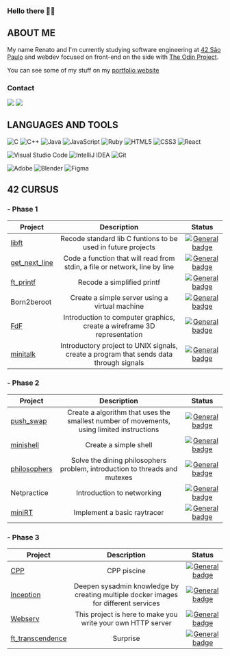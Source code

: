 ### Hello there 👨‍🚀

<!--
**rscres/rscres** is a ✨ _special_ ✨ repository because its `README.md` (this file) appears on your GitHub profile.

Here are some ideas to get you started:

- 🔭 I’m currently working on ...
- 🌱 I’m currently learning ...
- 👯 I’m looking to collaborate on ...
- 🤔 I’m looking for help with ...
- 💬 Ask me about ...
- 📫 How to reach me: ...
- 😄 Pronouns: ...
- ⚡ Fun fact: ...
-->

## ABOUT ME

My name Renato and I'm currently studying software engineering at [42 São Paulo](https://www.42sp.org.br/) and webdev focused on front-end on the side with [The Odin Project](https://www.theodinproject.com/).

You can see some of my stuff on my [portfolio website](https://rscres.github.io/portfolio-website/)

### Contact

<div> 
  <a href = "mailto:renatocrescenti@gmail.com"><img src="https://img.shields.io/badge/Gmail-D14836?style=for-the-badge&logo=gmail&logoColor=white" target="_blank"></a>
  <a href="https://www.linkedin.com/in/renato-crescenti/" target="_blank"><img src="https://img.shields.io/badge/-LinkedIn-%230077B5?style=for-the-badge&logo=linkedin&logoColor=white" target="_blank"></a>   
</div>

## LANGUAGES AND TOOLS

![C](https://img.shields.io/badge/c-%2300599C.svg?style=for-the-badge&logo=c&logoColor=white) ![C++](https://img.shields.io/badge/c++-%2300599C.svg?style=for-the-badge&logo=c%2B%2B&logoColor=white) ![Java](https://img.shields.io/badge/java-%23ED8B00.svg?style=for-the-badge&logo=openjdk&logoColor=white) ![JavaScript](https://img.shields.io/badge/javascript-%23323330.svg?style=for-the-badge&logo=javascript&logoColor=%23F7DF1E) ![Ruby](https://img.shields.io/badge/ruby-%23CC342D.svg?style=for-the-badge&logo=ruby&logoColor=white) ![HTML5](https://img.shields.io/badge/html5-%23E34F26.svg?style=for-the-badge&logo=html5&logoColor=white) ![CSS3](https://img.shields.io/badge/css3-%231572B6.svg?style=for-the-badge&logo=css3&logoColor=white) ![React](https://img.shields.io/badge/react-%2320232a.svg?style=for-the-badge&logo=react&logoColor=%2361DAFB)

![Visual Studio Code](https://img.shields.io/badge/Visual%20Studio%20Code-0078d7.svg?style=for-the-badge&logo=visual-studio-code&logoColor=white) ![IntelliJ IDEA](https://img.shields.io/badge/IntelliJIDEA-000000.svg?style=for-the-badge&logo=intellij-idea&logoColor=white) ![Git](https://img.shields.io/badge/git-%23F05033.svg?style=for-the-badge&logo=git&logoColor=white) 

![Adobe](https://img.shields.io/badge/adobe-%23FF0000.svg?style=for-the-badge&logo=adobe&logoColor=white) ![Blender](https://img.shields.io/badge/blender-%23F5792A.svg?style=for-the-badge&logo=blender&logoColor=white) ![Figma](https://img.shields.io/badge/figma-%23F24E1E.svg?style=for-the-badge&logo=figma&logoColor=white)

## 42 CURSUS

### - Phase 1

| Project                                            | Description                                                                            | Status                                                                                             |
| -------------------------------------------------- |:--------------------------------------------------------------------------------------:|:--------------------------------------------------------------------------------------------------:|
| [libft](https://github.com/rscres/42Libft)         | Recode standard lib C funtions to be used in future projects                           | [![General badge](https://img.shields.io/badge/Finished-125/100-<COLOR>.svg)](https://shields.io/) |
| [get_next_line](https://github.com/rscres/42GNL)   | Code a function that will read from stdin, a file or network, line by line             | [![General badge](https://img.shields.io/badge/Finished-112/100-<COLOR>.svg)](https://shields.io/) |
| [ft_printf](https://github.com/rscres/42ft_printf) | Recode a simplified printf                                                             | [![General badge](https://img.shields.io/badge/Finished-110/100-<COLOR>.svg)](https://shields.io/) |
| Born2beroot                                        | Create a simple server using a virtual machine                                         | [![General badge](https://img.shields.io/badge/Finished-125/100-<COLOR>.svg)](https://shields.io/) |
| [FdF](https://github.com/rscres/42FdF)             | Introduction to computer graphics, create a wireframe 3D representation                | [![General badge](https://img.shields.io/badge/Finished-125/100-<COLOR>.svg)](https://shields.io/) |
| [minitalk](https://github.com/rscres/42minitalk)   | Introductory project to UNIX signals, create a program that sends data through signals | [![General badge](https://img.shields.io/badge/Finished-125/100-<COLOR>.svg)](https://shields.io/) |

### - Phase 2

| Project                                                  | Description                                                                               | Status                                                                                             |
| -----------------------------------------------------    |:-----------------------------------------------------------------------------------------:|:--------------------------------------------------------------------------------------------------:|
| [push_swap](https://github.com/rscres/42push_swap)       | Create a algorithm that uses the smallest number of movements, using limited instructions | [![General badge](https://img.shields.io/badge/Finished-125/100-<COLOR>.svg)](https://shields.io/) |
| [minishell](https://github.com/rscres/42minishell)       | Create a simple shell                                                                     | [![General badge](https://img.shields.io/badge/Finished-97/100-<COLOR>.svg)](https://shields.io/)  |
| [philosophers](https://github.com/rscres/42philosophers) | Solve the dining philosophers problem, introduction to threads and mutexes                | [![General badge](https://img.shields.io/badge/Finished-100/100-<COLOR>.svg)](https://shields.io/) |
| Netpractice                                              | Introduction to networking                                                                | [![General badge](https://img.shields.io/badge/Finished-100/100-<COLOR>.svg)](https://shields.io/) |
| [miniRT](https://github.com/bonissanti/42SP_11_MiniRT)   | Implement a basic raytracer                                                               | [![General badge](https://img.shields.io/badge/Finished-105/100-<COLOR>.svg)](https://shields.io/) |

### - Phase 3

| Project                                                           | Description                                                                         | Status                                                                                             |
| ------------------------------------------------------------------|:-----------------------------------------------------------------------------------:|:--------------------------------------------------------------------------------------------------:|
| [CPP](https://github.com/rscres/42CPP)                            | CPP piscine                                                                         | [![General badge](https://img.shields.io/badge/Finished-98/100-<COLOR>.svg)](https://shields.io/)  |
| [Inception](https://github.com/rscres/42Inception)                | Deepen sysadmin knowledge by creating multiple docker images for different services | [![General badge](https://img.shields.io/badge/Finished-105/100-<COLOR>.svg)](https://shields.io/) |
| [Webserv](https://github.com/bonissanti/42SP_13_Webserv)          | This project is here to make you write your own HTTP server                         | [![General badge](https://img.shields.io/badge/Finished-110/100-<COLOR>.svg)](https://shields.io/) |
| [ft_transcendence](https://github.com/angelasoler/transcendences) | Surprise                                                                            | [![General badge](https://img.shields.io/badge/Finished-100/100-<COLOR>.svg)](https://shields.io/) |


